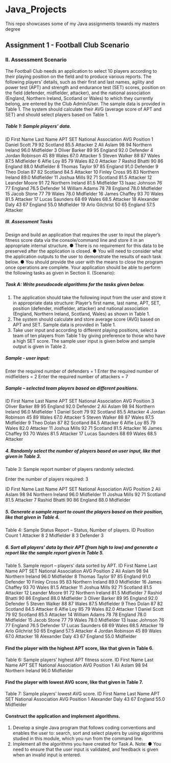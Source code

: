 # Java_Projects
This repo showcases some of my Java assignments towards my masters degree
## Assignment 1 - Football Club Scenario
### II.	Assessment Scenario
The Football Club needs an application to select 10 players according to their playing position on the field and to produce various reports. The following players’ details, such as their first and last names, agility and power test (APT) and strength and endurance test (SET) scores, position on the field (defender, midfielder, attacker), and the national association (England, Northern Ireland, Scotland or Wales) to which they currently belong, are entered by the Club Admin/User. The sample data is provided in Table 1. The system should calculate their AVG (average score of APT and SET) and should select players based on Table 1.
##### Table 1: Sample players’ data.
ID	First Name	Last Name	APT	SET	National Association	AVG	Position
1	Daniel	Scott	79	92	Scotland	85.5	Attacker
2	Ali	Aslam	98	94	Northern Ireland	96.0	Midfielder
3	Oliver	Barker	89	95	England	92.0	Defender
  4	Jordan	Robinson	45	89	Wales	67.0	Attacker
5	Steven	Walker	88	87	Wales	87.5	Midfielder
6	Alfie	Loy	85	79	Wales	82.0	Attacker
7	Rashid	Bhatti	90	86	England	88.0	Midfielder
8	Thomas	Taylor	97	85	England	91.0	Defender
9	Theo	Dolan	87	82	Scotland	84.5	Attacker
10	Finley	Cross	95	83	Northern Ireland	89.0	Midfielder
11	Joshua	Mills	92	71	Scotland	81.5	Attacker
12	Leander	Moore	91	72	Northern Ireland	81.5	Midfielder
13	Isaac	Johnson	76	77	England	76.5	Defender
14	William	Adams	78	78	England	78.0	Midfielder
15	Jacob	Stone	77	79	Wales	78.0	Midfielder
16	James	Chaffey	93	70	Wales	81.5	Attacker
17	Lucas	Saunders	68	69	Wales	68.5	Attacker
18	Alexander	Daly	43	67	England	55.0	Midfielder
19	Arlo	Gilchrist	50	65	England	57.5	Attacker

##### III.	Assessment Tasks 
Design and build an application that requires the user to input the player’s fitness score data via the console/command line and store it in an appropriate internal structure. 
●	There is no requirement for this data to be preserved after the application is closed.
●	You will need to consider what the application outputs to the user to demonstrate the results of each task below. 
●	You should provide the user with the means to close the program once operations are complete.
Your application should be able to perform the following tasks as given in Section II. (Scenario):

##### Task A: Write pseudocode algorithms for the tasks given below.

1. The application should take the following input from the user and store it in appropriate data structure: Player’s first name, last name, APT, SET, position (defender, midfielder, attacker) and national association (England, Northern Ireland, Scotland, Wales) as shown in Table 1. 
2. The system should calculate and store average score (AVG) based on APT and SET. Sample data is provided in Table 1.
3. Take user input and according to different playing positions, select a team of ten players from Table 1 by giving preference to those who have a high SET score. The sample user input is given below and sample output is given in Table 2.

  ##### Sample - user input: 
  Enter the required number of defenders = 1
  Enter the required number of midfielders = 2
  Enter the required number of attackers = 7

##### Sample – selected team players based on different positions.
ID	First Name	Last Name	APT	SET	National Association	AVG	Position
3	Oliver	Barker	89	95	England	92.0	Defender
2	Ali	Aslam	98	94	Northern Ireland	96.0	Midfielder
1	Daniel	Scott	79	92	Scotland	85.5	Attacker
  4	Jordan	Robinson	45	89	Wales	67.0	Attacker
5	Steven	Walker	88	87	Wales	87.5	Midfielder
9	Theo	Dolan	87	82	Scotland	84.5	Attacker
6	Alfie	Loy	85	79	Wales	82.0	Attacker
11	Joshua	Mills	92	71	Scotland	81.5	Attacker
16	James	Chaffey	93	70	Wales	81.5	Attacker
17	Lucas	Saunders	68	69	Wales	68.5	Attacker

 ##### 4. Randomly select the number of players based on user input, like that given in Table 3.
 Table 3: Sample report number of players randomly selected.  

  Enter the number of players required: 3

ID	First Name	Last Name	APT	SET	National Association	AVG	Position
2	Ali	Aslam	98	94	Northern Ireland	96.0	Midfielder
11	Joshua	Mills	92	71	Scotland	81.5	Attacker
7	Rashid	Bhatti	90	86	England	88.0	Midfielder

#####  5. Generate a sample report to count the players based on their position, like that given in Table 4.
Table 4: Sample Status Report – Status, Number of players. 
ID	Position	Count
1	Attacker	8
2	Midfielder	8
3	Defender	3
   
##### 6. Sort all players’ data by their APT (from high to low) and generate a report like the sample report given in Table 5.
Table 5. Sample report – players’ data sorted by APT.
ID	First Name	Last Name	APT	SET	National Association	AVG	Position
2	Ali	Aslam	98	94	Northern Ireland	96.0	Midfielder
8	Thomas	Taylor	97	85	England	91.0	Defender
10	Finley	Cross	95	83	Northern Ireland	89.0	Midfielder
16	James	Chaffey	93	70	Wales	81.5	Attacker
11	Joshua	Mills	92	71	Scotland	81.5	Attacker
12	Leander	Moore	91	72	Northern Ireland	81.5	Midfielder
7	Rashid	Bhatti	90	86	England	88.0	Midfielder
3	Oliver	Barker	89	95	England	92.0	Defender
5	Steven	Walker	88	87	Wales	87.5	Midfielder
9	Theo	Dolan	87	82	Scotland	84.5	Attacker
6	Alfie	Loy	85	79	Wales	82.0	Attacker
1	Daniel	Scott	79	92	Scotland	85.5	Attacker
14	William	Adams	78	78	England	78.0	Midfielder
15	Jacob	Stone	77	79	Wales	78.0	Midfielder
13	Isaac	Johnson	76	77	England	76.5	Defender
17	Lucas	Saunders	68	69	Wales	68.5	Attacker
19	Arlo	Gilchrist	50	65	England	57.5	Attacker
4	Jordan	Robinson	45	89	 Wales	67.0	Attacker
18	Alexander	Daly	43	67	England	55.0	Midfielder

#### Find the player with the highest APT score, like that given in Table 6.
Table 6: Sample players’ highest APT fitness score. 
ID	First Name	Last Name	APT	SET	National Association	AVG	Position
1	Ali	Aslam	98	94	Northern Ireland	96.0	Midfielder


 #### Find the player with lowest AVG score, like that given in Table 7.

Table 7: Sample players’ lowest AVG score. 
ID	First Name	Last Name	APT	SET	National Association	AVG	Position
1	Alexander	Daly	43	67	England	55.0	Midfielder
#### Construct the application and implement algorithms.

1.	Develop a single Java program that follows coding conventions and enables the user to: search, sort and select players by using algorithms studied in this module, which you run from the command line.
2.	Implement all the algorithms you have created for Task A.
Note: 
●	You need to ensure that the user input is validated, and feedback is given when an invalid input is entered.
